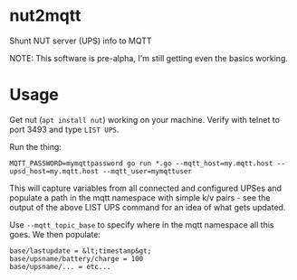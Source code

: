 # nut2mqtt
Shunt NUT server (UPS) info to MQTT 

NOTE: This software is pre-alpha, I'm still getting even the basics working.

Usage
=====

Get nut (`apt install nut`) working on your machine. Verify with telnet to port 3493 and type `LIST UPS`.

Run the thing:

```
MQTT_PASSWORD=mymqttpassword go run *.go --mqtt_host=my.mqtt.host --upsd_host=my.mqtt.host --mqtt_user=mymqttuser
```

This will capture variables from all connected and configured UPSes and populate a path in the mqtt namespace with
simple k/v pairs - see the output of the above LIST UPS command for an idea of what gets updated.

Use `--mqtt_topic_base` to specify where in the mqtt namespace all this goes. We then populate:

```
base/lastupdate = &lt;timestamp&gt;
base/upsname/battery/charge = 100
base/upsname/... = etc...
```
